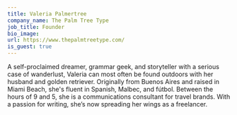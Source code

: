 ```yaml
---
title: Valeria Palmertree
company_name: The Palm Tree Type
job_title: Founder
bio_image:
url: https://www.thepalmtreetype.com/
is_guest: true
---
```


A self-proclaimed dreamer, grammar geek, and storyteller with a serious case of wanderlust, Valeria can most often be found outdoors with her husband and golden retriever. Originally from Buenos Aires and raised in Miami Beach, she's fluent in Spanish, Malbec, and fútbol. Between the hours of 9 and 5, she is a communications consultant for travel brands. With a passion for writing, she’s now spreading her wings as a freelancer.
